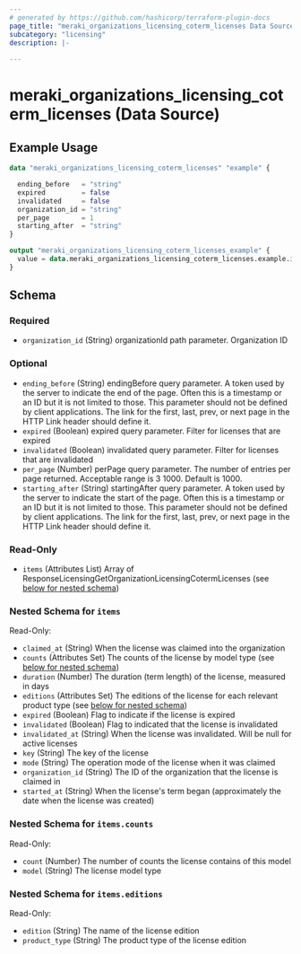 ```yaml
---
# generated by https://github.com/hashicorp/terraform-plugin-docs
page_title: "meraki_organizations_licensing_coterm_licenses Data Source - terraform-provider-meraki"
subcategory: "licensing"
description: |-
  
---
```


# meraki_organizations_licensing_coterm_licenses (Data Source)



## Example Usage

```terraform
data "meraki_organizations_licensing_coterm_licenses" "example" {

  ending_before   = "string"
  expired         = false
  invalidated     = false
  organization_id = "string"
  per_page        = 1
  starting_after  = "string"
}

output "meraki_organizations_licensing_coterm_licenses_example" {
  value = data.meraki_organizations_licensing_coterm_licenses.example.items
}
```

<!-- schema generated by tfplugindocs -->
## Schema

### Required

- `organization_id` (String) organizationId path parameter. Organization ID

### Optional

- `ending_before` (String) endingBefore query parameter. A token used by the server to indicate the end of the page. Often this is a timestamp or an ID but it is not limited to those. This parameter should not be defined by client applications. The link for the first, last, prev, or next page in the HTTP Link header should define it.
- `expired` (Boolean) expired query parameter. Filter for licenses that are expired
- `invalidated` (Boolean) invalidated query parameter. Filter for licenses that are invalidated
- `per_page` (Number) perPage query parameter. The number of entries per page returned. Acceptable range is 3 1000. Default is 1000.
- `starting_after` (String) startingAfter query parameter. A token used by the server to indicate the start of the page. Often this is a timestamp or an ID but it is not limited to those. This parameter should not be defined by client applications. The link for the first, last, prev, or next page in the HTTP Link header should define it.

### Read-Only

- `items` (Attributes List) Array of ResponseLicensingGetOrganizationLicensingCotermLicenses (see [below for nested schema](#nestedatt--items))

<a id="nestedatt--items"></a>
### Nested Schema for `items`

Read-Only:

- `claimed_at` (String) When the license was claimed into the organization
- `counts` (Attributes Set) The counts of the license by model type (see [below for nested schema](#nestedatt--items--counts))
- `duration` (Number) The duration (term length) of the license, measured in days
- `editions` (Attributes Set) The editions of the license for each relevant product type (see [below for nested schema](#nestedatt--items--editions))
- `expired` (Boolean) Flag to indicate if the license is expired
- `invalidated` (Boolean) Flag to indicated that the license is invalidated
- `invalidated_at` (String) When the license was invalidated. Will be null for active licenses
- `key` (String) The key of the license
- `mode` (String) The operation mode of the license when it was claimed
- `organization_id` (String) The ID of the organization that the license is claimed in
- `started_at` (String) When the license's term began (approximately the date when the license was created)

<a id="nestedatt--items--counts"></a>
### Nested Schema for `items.counts`

Read-Only:

- `count` (Number) The number of counts the license contains of this model
- `model` (String) The license model type


<a id="nestedatt--items--editions"></a>
### Nested Schema for `items.editions`

Read-Only:

- `edition` (String) The name of the license edition
- `product_type` (String) The product type of the license edition
